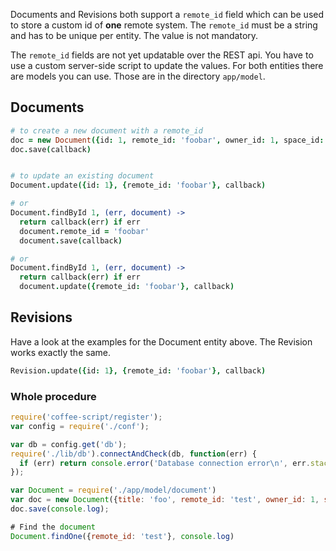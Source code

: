 Documents and Revisions both support a `remote_id` field which can be used to store a custom id of **one** remote system.
The `remote_id` must be a string and has to be unique per entity. The value is not mandatory.

The `remote_id` fields are not yet updatable over the REST api. You have to use a custom server-side script to update the values. For both entities there are models you can use. Those are in the directory `app/model`.


## Documents
```coffee
# to create a new document with a remote_id
doc = new Document({id: 1, remote_id: 'foobar', owner_id: 1, space_id: 1, title: 'Foo bar'})
doc.save(callback)


# to update an existing document
Document.update({id: 1}, {remote_id: 'foobar'}, callback)

# or
Document.findById 1, (err, document) ->
  return callback(err) if err
  document.remote_id = 'foobar'
  document.save(callback) 

# or
Document.findById 1, (err, document) ->
  return callback(err) if err
  document.update({remote_id: 'foobar'}, callback) 
```

## Revisions
Have a look at the examples for the Document entity above. The Revision works exactly the same.
```coffee
Revision.update({id: 1}, {remote_id: 'foobar'}, callback)
```


### Whole procedure
```javascript
require('coffee-script/register');
var config = require('./conf');

var db = config.get('db');
require('./lib/db').connectAndCheck(db, function(err) {
  if (err) return console.error('Database connection error\n', err.stack);
});

var Document = require('./app/model/document')
var doc = new Document({title: 'foo', remote_id: 'test', owner_id: 1, space_id: 1, is_deleted: false});
doc.save(console.log);

# Find the document
Document.findOne({remote_id: 'test'}, console.log)
```
